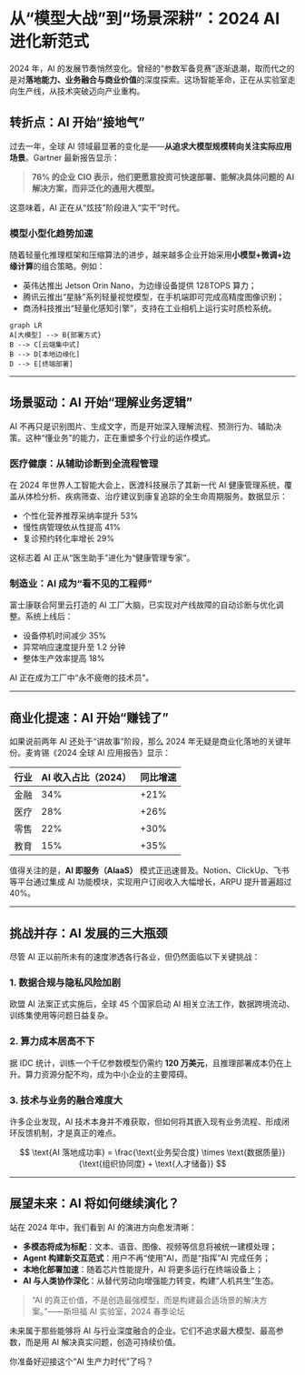 # 从“模型大战”到“场景深耕”：2024 AI 进化新范式

2024 年，AI 的发展节奏悄然变化。曾经的“参数军备竞赛”逐渐退潮，取而代之的是对**落地能力、业务融合与商业价值**的深度探索。这场智能革命，正在从实验室走向生产线，从技术突破迈向产业重构。

## 转折点：AI 开始“接地气”

过去一年，全球 AI 领域最显著的变化是——**从追求大模型规模转向关注实际应用场景**。Gartner 最新报告显示：

> **76% 的企业 CIO 表示，他们更愿意投资可快速部署、能解决具体问题的 AI 解决方案，而非泛化的通用大模型。**

这意味着，AI 正在从“炫技”阶段进入“实干”时代。

### 模型小型化趋势加速

随着轻量化推理框架和压缩算法的进步，越来越多企业开始采用**小模型+微调+边缘计算**的组合策略。例如：

- 英伟达推出 Jetson Orin Nano，为边缘设备提供 128TOPS 算力；
- 腾讯云推出“星脉”系列轻量视觉模型，在手机端即可完成高精度图像识别；
- 商汤科技推出“轻量化感知引擎”，支持在工业相机上运行实时质检系统。

```mermaid
graph LR
A[大模型] --> B{部署方式}
B --> C[云端集中式]
B --> D[本地边缘化]
D --> E[终端部署]
```

---

## 场景驱动：AI 开始“理解业务逻辑”

AI 不再只是识别图片、生成文字，而是开始深入理解流程、预测行为、辅助决策。这种“懂业务”的能力，正在重塑多个行业的运作模式。

### 医疗健康：从辅助诊断到全流程管理

在 2024 年世界人工智能大会上，医渡科技展示了其新一代 AI 健康管理系统，覆盖从体检分析、疾病筛查、治疗建议到康复追踪的全生命周期服务。数据显示：

- 个性化营养推荐采纳率提升 53%
- 慢性病管理依从性提高 41%
- 复诊预约转化率增长 29%

这标志着 AI 正从“医生助手”进化为“健康管理专家”。

### 制造业：AI 成为“看不见的工程师”

富士康联合阿里云打造的 AI 工厂大脑，已实现对产线故障的自动诊断与优化调整。系统上线后：

- 设备停机时间减少 35%
- 异常响应速度提升至 1.2 分钟
- 整体生产效率提高 18%

AI 正在成为工厂中“永不疲倦的技术员”。

---

## 商业化提速：AI 开始“赚钱了”

如果说前两年 AI 还处于“讲故事”阶段，那么 2024 年无疑是商业化落地的关键年份。麦肯锡《2024 全球 AI 应用报告》显示：

| 行业 | AI 收入占比（2024） | 同比增速 |
|------|---------------------|----------|
| 金融 | 34%                 | +21%     |
| 医疗 | 28%                 | +26%     |
| 零售 | 22%                 | +30%     |
| 教育 | 15%                 | +35%     |

值得关注的是，**AI 即服务（AIaaS）** 模式正迅速普及。Notion、ClickUp、飞书等平台通过集成 AI 功能模块，实现用户订阅收入大幅增长，ARPU 提升普遍超过 40%。

---

## 挑战并存：AI 发展的三大瓶颈

尽管 AI 正以前所未有的速度渗透各行各业，但仍然面临以下关键挑战：

### 1. 数据合规与隐私风险加剧

欧盟 AI 法案正式实施后，全球 45 个国家启动 AI 相关立法工作，数据跨境流动、训练集使用等问题日益复杂。

### 2. 算力成本居高不下

据 IDC 统计，训练一个千亿参数模型仍需约 **120 万美元**，且推理部署成本仍在上升。算力资源分配不均，成为中小企业的主要障碍。

### 3. 技术与业务的融合难度大

许多企业发现，AI 技术本身并不难获取，但如何将其嵌入现有业务流程、形成闭环反馈机制，才是真正的难点。

$$
\text{AI 落地成功率} = \frac{\text{业务契合度} \times \text{数据质量}}{\text{组织协同度} + \text{人才储备}}
$$

---

## 展望未来：AI 将如何继续演化？

站在 2024 年中，我们看到 AI 的演进方向愈发清晰：

- **多模态将成为标配**：文本、语音、图像、视频等信息将被统一建模处理；
- **Agent 构建新交互范式**：用户不再“使用”AI，而是“指挥”AI 完成任务；
- **本地化部署加速**：随着芯片性能提升，AI 将更多运行在终端设备上；
- **AI 与人类协作深化**：从替代劳动向增强能力转变，构建“人机共生”生态。

> “AI 的真正价值，不是创造最强模型，而是构建最合适场景的解决方案。”——斯坦福 AI 实验室，2024 春季论坛

未来属于那些能够将 AI 与行业深度融合的企业。它们不追求最大模型、最高参数，而是用 AI 解决真实问题，创造可持续价值。

你准备好迎接这个“AI 生产力时代”了吗？
